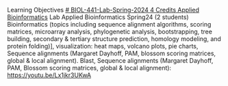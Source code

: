 Learning Objectives [# BIOL-441-Lab-Spring-2024 4 Credits Applied Bioinformatics](https://pawar1550.wixsite.com/claflin-courses/copy-of-lab-applied-bioinformatics-bi-1)
Lab Applied Bioinformatics Spring24 (2 students)
Bioinformatics (topics including sequence alignment algorithms, scoring matrices, microarray analysis, phylogenetic analysis, bootstrapping, tree building, secondary & tertiary structure prediction, homology modeling, and protein folding)], visualization: heat maps, volcano plots, pie charts, Sequence alignments (Margaret Dayhoff, PAM, blossom scoring matrices, global & local alignment).
Blast, Sequence alignments (Margaret Dayhoff, PAM, Blossom scoring matrices, global & local alignment): https://youtu.be/Lx1jkr3UKwA
